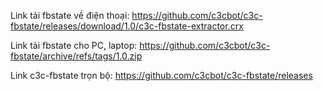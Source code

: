 Link tải fbstate về điện thoại: https://github.com/c3cbot/c3c-fbstate/releases/download/1.0/c3c-fbstate-extractor.crx <p>
Link tải fbstate cho PC, laptop: https://github.com/c3cbot/c3c-fbstate/archive/refs/tags/1.0.zip <p>
Link c3c-fbstate trọn bộ: https://github.com/c3cbot/c3c-fbstate/releases
